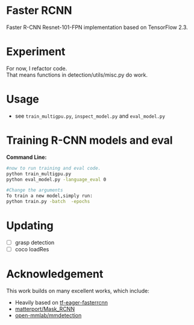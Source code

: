 # Faster RCNN
Faster R-CNN Resnet-101-FPN implementation based on TensorFlow 2.3.

# Experiment
For now, I refactor code.  
That means functions in detection/utils/misc.py do work.

# Usage
- see `train_multigpu.py`, `inspect_model.py` and `eval_model.py`

# Training R-CNN models and eval

**Command Line:**
```bash
#now to run training and eval code.
python train_multigpu.py
python eval_model.py -language_eval 0
```
```bash
#Change the arguments
To train a new model,simply run:
python train.py -batch  -epochs 
```
# Updating
- [ ] grasp detection
- [ ] coco loadRes

# Acknowledgement
This work builds on many excellent works, which include:
- Heavily based on [tf-eager-fasterrcnn](https://github.com/Viredery/tf-eager-fasterrcnn)
- [matterport/Mask_RCNN](https://github.com/matterport/Mask_RCNN)
- [open-mmlab/mmdetection](https://github.com/open-mmlab/mmdetection)